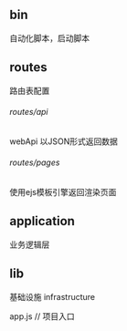 
## bin
自动化脚本，启动脚本

## routes

路由表配置

###### routes/api

webApi 以JSON形式返回数据

###### routes/pages

使用ejs模板引擎返回渲染页面

## application
业务逻辑层

## lib
基础设施 infrastructure

app.js // 项目入口